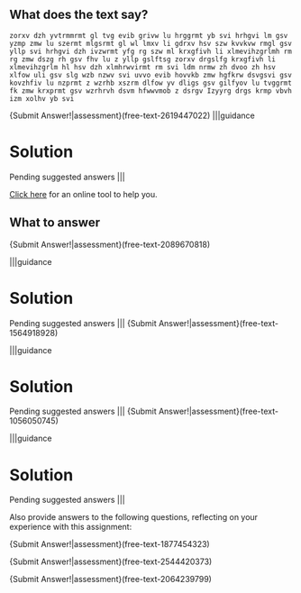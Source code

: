 ## What does the text say?
```
zorxv dzh yvtrmmrmt gl tvg evib grivw lu hrggrmt yb svi hrhgvi lm gsv yzmp zmw lu szermt mlgsrmt gl wl lmxv li gdrxv hsv szw kvvkvw rmgl gsv yllp svi hrhgvi dzh ivzwrmt yfg rg szw ml krxgfivh li xlmevihzgrlmh rm rg zmw dszg rh gsv fhv lu z yllp gslftsg zorxv drgslfg krxgfivh li xlmevihzgrlm hl hsv dzh xlmhrwvirmt rm svi ldm nrmw zh dvoo zh hsv xlfow uli gsv slg wzb nzwv svi uvvo evib hovvkb zmw hgfkrw dsvgsvi gsv kovzhfiv lu nzprmt z wzrhb xszrm dlfow yv dligs gsv gilfyov lu tvggrmt fk zmw krxprmt gsv wzrhrvh dsvm hfwwvmob z dsrgv Izyyrg drgs krmp vbvh izm xolhv yb svi
```

{Submit Answer!|assessment}(free-text-2619447022)
|||guidance
# Solution
Pending suggested answers
|||

[Click here](http://www.simonsingh.net/The_Black_Chamber/substitutioncrackingtool.html) for an online tool to help you.

## What to answer

{Submit Answer!|assessment}(free-text-2089670818)

|||guidance
# Solution
Pending suggested answers
|||
{Submit Answer!|assessment}(free-text-1564918928)

|||guidance
# Solution
Pending suggested answers
|||
{Submit Answer!|assessment}(free-text-1056050745)

|||guidance
# Solution
Pending suggested answers
|||

Also provide answers to the following questions, reflecting on your experience with this assignment:

{Submit Answer!|assessment}(free-text-1877454323)

{Submit Answer!|assessment}(free-text-2544420373)

{Submit Answer!|assessment}(free-text-2064239799)

